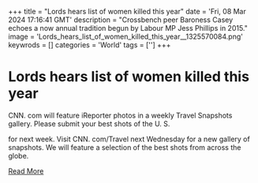 +++
title = "Lords hears list of women killed this year"
date = 'Fri, 08 Mar 2024 17:16:41 GMT'
description = "Crossbench peer Baroness Casey echoes a now annual tradition begun by Labour MP Jess Phillips in 2015."
image = 'Lords_hears_list_of_women_killed_this_year__1325570084.png'
keywrods =  []
categories = 'World'
tags = ['']
+++

# Lords hears list of women killed this year

CNN.
com will feature iReporter photos in a weekly Travel Snapshots gallery.
Please submit your best shots of the U.
S.

for next week.
Visit CNN.
com/Travel next Wednesday for a new gallery of snapshots.
We will feature a selection of the best shots from across the globe.


[Read More](https://www.bbc.co.uk/news/uk-politics-68516742)
